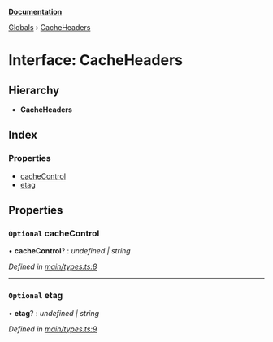 **[Documentation](../README.md)**

[Globals](../README.md) › [CacheHeaders](cacheheaders.md)

# Interface: CacheHeaders

## Hierarchy

* **CacheHeaders**

## Index

### Properties

* [cacheControl](cacheheaders.md#optional-cachecontrol)
* [etag](cacheheaders.md#optional-etag)

## Properties

### `Optional` cacheControl

• **cacheControl**? : *undefined | string*

*Defined in [main/types.ts:8](https://github.com/bad-batch/cacheability/blob/ce7b78b/src/main/types.ts#L8)*

___

### `Optional` etag

• **etag**? : *undefined | string*

*Defined in [main/types.ts:9](https://github.com/bad-batch/cacheability/blob/ce7b78b/src/main/types.ts#L9)*